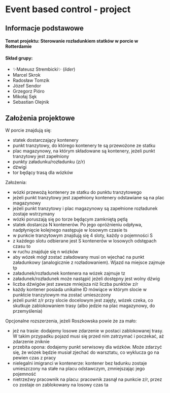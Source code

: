 # Event based control - project

## Informacje podstawowe
#### Temat projektu: Sterowanie rozładunkiem statków w porcie w Rotterdamie

#### Skład grupy:

- ✨Mateusz Strembicki✨ (_lider_)
- Marcel Skrok
- Radosław Tomzik
- Józef Sendor
- Grzegorz Pióro
- Mikołaj Sęk
- Sebastian Olejnik

## Założenia projektowe

W porcie znajdują się:
- statek dostarczający kontenery
- punkt tranzytowy, do którego kontenery te są przewożone ze statku
- plac magazynowy, na którym składowane są kontenery, jeżeli punkt tranzytowy jest zapełniony
- punkty załadunku/rozładunku (z/r)
- dźwigi 
- tor będący trasą dla wózków

Założenia:
- wózki przewożą kontenery ze statku do punktu tranzytowego  
- jeżeli punkt tranzytowy jest zapełniony kontenery odstawiane są na plac magazynowy
- jeżeli punkt tranzytowy i plac magazynowy są zapełnione rozładunek zostaje wstrzymany
- wózki poruszają się po torze będącym zamkniętą pętlą
- statek dostarcza N kontenerów. Po jego opróżnieniu odpływa, nadpłynięcie kolejnego następuje w losowym czasie ts
- w punkcie tranzytowym znajdują się 4 sloty, każdy o pojemności S
- z każdego slotu odbierane jest S kontenerów w losowych odstępach czasu to
- w ruchu znajduje się n wózków
- aby wózek mógł zostać załadowany musi on wjechać na punkt załadunkowy (analogicznie z rozładowaniem). Wjazd na miejsce zajmuje tp
- załadunek/rozładunek kontenera na wózek zajmuje tz
- załadunek/rozładunek może nastąpić jeżeli dostępny jest wolny dźwig
- liczba dźwigów jest zawsze mniejsza niż liczba punktów z/r
- każdy kontener posiada unikalne ID mówiące w którym slocie w punktcie tranzytowym ma zostać umieszczony
- jeżeli punkt z/r przy slocie docelowym jest zajęty, wózek czeka, co skutkuje zablokowaniem trasy (albo jedzie na plac magazynowy, do przemyślenia)

Opcjonalne rozszerzenia, jeżeli Roszkowska powie że za mało:
- jeż na trasie: dodajemy losowe zdarzenie w postaci zablokowanej trasy. W takim przypadku pojazd musi się przed nim zatrzymać i poczekać, aż zdarzenie zniknie
- przebita opona: dodajemy punkt serwisowy dla wózków. Może zdarzyć się, że wózek będzie musiał zjechać do warsztatu, co wyklucza go na pewien czas z pracy
- nielegalni imigranci w kontenerze: kontener bez ładunku zostaje umieszczony na stałe na placu odstawczym, zmniejszając jego pojemność
- nietrzeźwy pracownik na placu: pracownik zasnął na punkcie z/r, przez co zostaje on zablokowany na losowy czas ta
